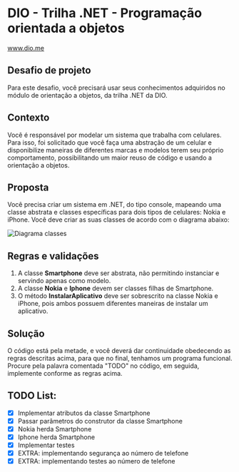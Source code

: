 # DIO - Trilha .NET - Programação orientada a objetos
www.dio.me

## Desafio de projeto
Para este desafio, você precisará usar seus conhecimentos adquiridos no módulo de orientação a objetos, da trilha .NET da DIO.

## Contexto
Você é responsável por modelar um sistema que trabalha com celulares. Para isso, foi solicitado que você faça uma abstração de um celular e disponibilize maneiras de diferentes marcas e modelos terem seu próprio comportamento, possibilitando um maior reuso de código e usando a orientação a objetos.

## Proposta
Você precisa criar um sistema em .NET, do tipo console, mapeando uma classe abstrata e classes específicas para dois tipos de celulares: Nokia e iPhone. 
Você deve criar as suas classes de acordo com o diagrama abaixo:

![Diagrama classes](Imagens/diagrama.png)

## Regras e validações
1. A classe **Smartphone** deve ser abstrata, não permitindo instanciar e servindo apenas como modelo.
2. A classe **Nokia** e **Iphone** devem ser classes filhas de Smartphone.
3. O método **InstalarAplicativo** deve ser sobrescrito na classe Nokia e iPhone, pois ambos possuem diferentes maneiras de instalar um aplicativo.

## Solução
O código está pela metade, e você deverá dar continuidade obedecendo as regras descritas acima, para que no final, tenhamos um programa funcional. Procure pela palavra comentada "TODO" no código, em seguida, implemente conforme as regras acima.

## TODO List:
- [x] Implementar atributos da classe Smartphone
- [x] Passar parâmetros do construtor da classe Smartphone
- [x] Nokia herda Smartphone
- [x] Iphone herda Smartphone
- [x] Implementar testes
- [x] EXTRA: implementando segurança ao número de telefone
- [x] EXTRA: implementando testes ao número de telefone